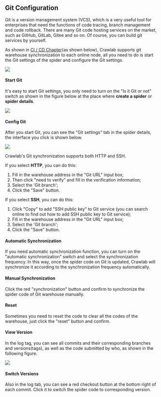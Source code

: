 ## Git Configuration

Git is a version management system (VCS), which is a very useful tool for enterprises that need the functions of code tracing, branch management and code rollback. There are many Git code hosting services on the market, such as GitHub, GitLab, Gitee and so on. Of course, you can build git services by yourself.

As shown in [CI / CD Chapter](README.md)(as shown below), Crawlab supports git warehouse synchronization to each online node, all you need to do is start the Git settings of the spider and configure the Git settings.

![](http://static-docs.crawlab.cn/crawlab-ci-cd.png)

#### Start Git

It's easy to start Git settings, you only need to turn on the "Is it Git or not" switch as shown in the figure below at the place where **create a spider** or **spider details**.

![](http://static-docs.crawlab.cn/is-git.png)

#### Config Git

After you start Git, you can see the "Git settings" tab in the spider details, the interface you click is shown below.

![](http://static-docs.crawlab.cn/git-settings.png)

Crawlab's Git synchronization supports both HTTP and SSH.

If you select **HTTP**, you can do this:

1. Fill in the warehouse address in the "Git URL" input box;
2. Then click "need to verify" and fill in the verification information;
3. Select the 'Git branch';
4. Click the "Save" button.

If you select **SSH**, you can do this:

1. Click "Copy" to add "SSH public key" to Git service (you can search online to find out how to add SSH public key to Git service);
2. Fill in the warehouse address in the "Git URL" input box;
3. Select the 'Git branch';
4. Click the "Save" button.

#### Automatic Synchronization

If you need automatic synchronization function, you can turn on the "automatic synchronization" switch and select the synchronization frequency. In this way, once the spider code on Git is updated, Crawlab will synchronize it according to the synchronization frequency automatically.

#### Manual Synchronization

Click the red "synchronization" button and confirm to synchronize the spider code of Git warehouse manually.

#### Reset

Sometimes you need to reset the code to clear all the codes of the warehouse, just click the "reset" button and confirm.

#### View Version

In the log tag, you can see all commits and their corresponding branches and versions(tags), as well as the code submitted by who, as shown in the following figure.

![](http://static-docs.crawlab.cn/git-log.png)

#### Switch Versions

Also in the log tab, you can see a red checkout button at the bottom right of each commit. Click it to switch the spider code to corresponding version.
